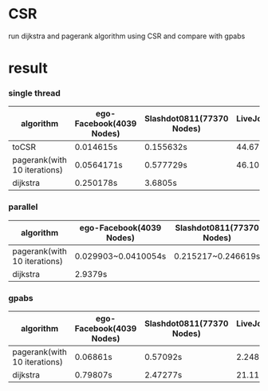 # CSR
run dijkstra and pagerank algorithm using CSR and compare with gpabs   

# result   
### single thread   
algorithm|ego-Facebook(4039 Nodes)|Slashdot0811(77370 Nodes)|LiveJournal(4847571 Nodes)    
---|---|---|---|
toCSR|0.014615s|0.155632s|44.6702s   
pagerank(with 10 iterations)|0.0564171s|0.577729s|46.107s
dijkstra|0.250178s|3.6805s|  

### parallel
algorithm|ego-Facebook(4039 Nodes)|Slashdot0811(77370 Nodes)|LiveJournal(4847571 Nodes)    
---|---|---|---|
pagerank(with 10 iterations)|0.029903~0.0410054s|0.215217~0.246619s|17.5329s
dijkstra|2.9379s|

### gpabs
algorithm|ego-Facebook(4039 Nodes)|Slashdot0811(77370 Nodes)|LiveJournal(4847571 Nodes)    
---|---|---|---|   
pagerank(with 10 iterations)|0.06861s|0.57092s|2.24845s
dijkstra|0.79807s|2.47277s|21.11190s  
